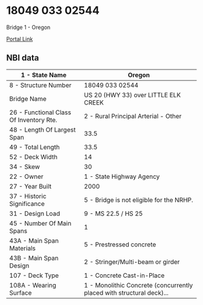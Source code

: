 # 18049 033 02544

Bridge 1 - Oregon

[Portal Link](http://ltbp6.rutgers.edu/Bridges/Details/474778)

## NBI data
|1 - State Name|	Oregon|
|---|---|
|8 - Structure Number	|18049 033 02544|
|Bridge Name	|US 20 (HWY 33) over LITTLE ELK CREEK|
|26 - Functional Class Of Inventory Rte.|	2 - Rural Principal Arterial - Other|
|48 - Length Of Largest Span|	33.5 |
|49 - Total Length|	33.5|
|52 - Deck Width|	14|
|34 - Skew|	30|
|22 - Owner|	1 - State Highway Agency|
|27 - Year Built	|2000|
|37 - Historic Significance|	5 - Bridge is not eligible for the NRHP.|
|31 - Design Load	|9 - MS 22.5 / HS 25|
|45 - Number Of Main Spans|	1|
|43A - Main Span Materials	|5 - Prestressed concrete |
|43B - Main Span Design	|2 - Stringer/Multi-beam or girder|
|107 - Deck Type	|1 - Concrete Cast-in-Place|
|108A - Wearing Surface	|1 - Monolithic Concrete (concurrently placed with structural deck)...|
